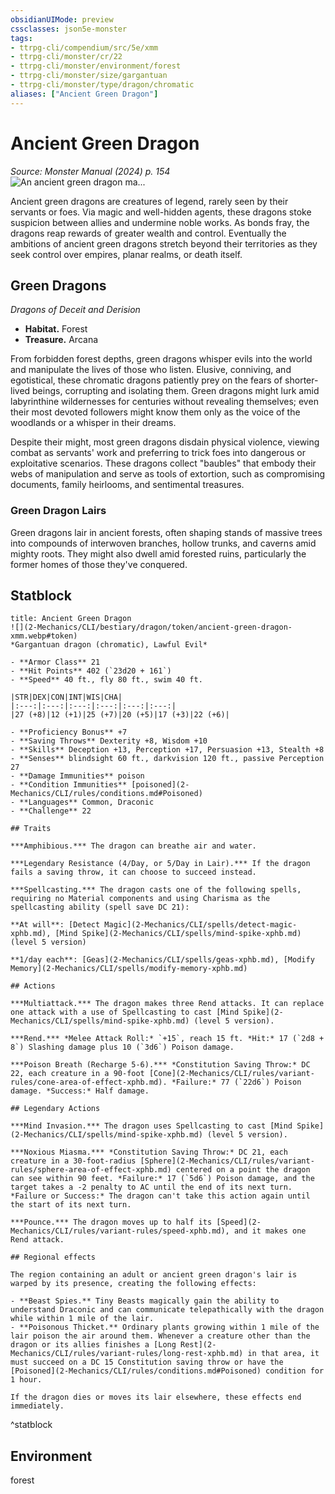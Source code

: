 ```yaml
---
obsidianUIMode: preview
cssclasses: json5e-monster
tags:
- ttrpg-cli/compendium/src/5e/xmm
- ttrpg-cli/monster/cr/22
- ttrpg-cli/monster/environment/forest
- ttrpg-cli/monster/size/gargantuan
- ttrpg-cli/monster/type/dragon/chromatic
aliases: ["Ancient Green Dragon"]
---
```

# Ancient Green Dragon
*Source: Monster Manual (2024) p. 154*  
![An ancient green dragon ma...](2-Mechanics/CLI/bestiary/dragon/img/ancient-green-dragon.webp#right "An ancient green dragon manipulates the fates of its pawns from deep within its forest lair")

Ancient green dragons are creatures of legend, rarely seen by their servants or foes. Via magic and well-hidden agents, these dragons stoke suspicion between allies and undermine noble works. As bonds fray, the dragons reap rewards of greater wealth and control. Eventually the ambitions of ancient green dragons stretch beyond their territories as they seek control over empires, planar realms, or death itself.

## Green Dragons

*Dragons of Deceit and Derision*

- **Habitat.** Forest  
- **Treasure.** Arcana  

From forbidden forest depths, green dragons whisper evils into the world and manipulate the lives of those who listen. Elusive, conniving, and egotistical, these chromatic dragons patiently prey on the fears of shorter-lived beings, corrupting and isolating them. Green dragons might lurk amid labyrinthine wildernesses for centuries without revealing themselves; even their most devoted followers might know them only as the voice of the woodlands or a whisper in their dreams.

Despite their might, most green dragons disdain physical violence, viewing combat as servants' work and preferring to trick foes into dangerous or exploitative scenarios. These dragons collect "baubles" that embody their webs of manipulation and serve as tools of extortion, such as compromising documents, family heirlooms, and sentimental treasures.

### Green Dragon Lairs

Green dragons lair in ancient forests, often shaping stands of massive trees into compounds of interwoven branches, hollow trunks, and caverns amid mighty roots. They might also dwell amid forested ruins, particularly the former homes of those they've conquered.

## Statblock

```ad-statblock
title: Ancient Green Dragon
![](2-Mechanics/CLI/bestiary/dragon/token/ancient-green-dragon-xmm.webp#token)
*Gargantuan dragon (chromatic), Lawful Evil*

- **Armor Class** 21 
- **Hit Points** 402 (`23d20 + 161`) 
- **Speed** 40 ft., fly 80 ft., swim 40 ft.

|STR|DEX|CON|INT|WIS|CHA|
|:---:|:---:|:---:|:---:|:---:|:---:|
|27 (+8)|12 (+1)|25 (+7)|20 (+5)|17 (+3)|22 (+6)|

- **Proficiency Bonus** +7
- **Saving Throws** Dexterity +8, Wisdom +10
- **Skills** Deception +13, Perception +17, Persuasion +13, Stealth +8
- **Senses** blindsight 60 ft., darkvision 120 ft., passive Perception 27
- **Damage Immunities** poison
- **Condition Immunities** [poisoned](2-Mechanics/CLI/rules/conditions.md#Poisoned)
- **Languages** Common, Draconic
- **Challenge** 22

## Traits

***Amphibious.*** The dragon can breathe air and water.

***Legendary Resistance (4/Day, or 5/Day in Lair).*** If the dragon fails a saving throw, it can choose to succeed instead.

***Spellcasting.*** The dragon casts one of the following spells, requiring no Material components and using Charisma as the spellcasting ability (spell save DC 21):

**At will**: [Detect Magic](2-Mechanics/CLI/spells/detect-magic-xphb.md), [Mind Spike](2-Mechanics/CLI/spells/mind-spike-xphb.md) (level 5 version)

**1/day each**: [Geas](2-Mechanics/CLI/spells/geas-xphb.md), [Modify Memory](2-Mechanics/CLI/spells/modify-memory-xphb.md)

## Actions

***Multiattack.*** The dragon makes three Rend attacks. It can replace one attack with a use of Spellcasting to cast [Mind Spike](2-Mechanics/CLI/spells/mind-spike-xphb.md) (level 5 version).

***Rend.*** *Melee Attack Roll:* `+15`, reach 15 ft. *Hit:* 17 (`2d8 + 8`) Slashing damage plus 10 (`3d6`) Poison damage.

***Poison Breath (Recharge 5-6).*** *Constitution Saving Throw:* DC 22, each creature in a 90-foot [Cone](2-Mechanics/CLI/rules/variant-rules/cone-area-of-effect-xphb.md). *Failure:* 77 (`22d6`) Poison damage. *Success:* Half damage.

## Legendary Actions

***Mind Invasion.*** The dragon uses Spellcasting to cast [Mind Spike](2-Mechanics/CLI/spells/mind-spike-xphb.md) (level 5 version).

***Noxious Miasma.*** *Constitution Saving Throw:* DC 21, each creature in a 30-foot-radius [Sphere](2-Mechanics/CLI/rules/variant-rules/sphere-area-of-effect-xphb.md) centered on a point the dragon can see within 90 feet. *Failure:* 17 (`5d6`) Poison damage, and the target takes a -2 penalty to AC until the end of its next turn. *Failure or Success:* The dragon can't take this action again until the start of its next turn.

***Pounce.*** The dragon moves up to half its [Speed](2-Mechanics/CLI/rules/variant-rules/speed-xphb.md), and it makes one Rend attack.

## Regional effects

The region containing an adult or ancient green dragon's lair is warped by its presence, creating the following effects:

- **Beast Spies.** Tiny Beasts magically gain the ability to understand Draconic and can communicate telepathically with the dragon while within 1 mile of the lair.  
- **Poisonous Thicket.** Ordinary plants growing within 1 mile of the lair poison the air around them. Whenever a creature other than the dragon or its allies finishes a [Long Rest](2-Mechanics/CLI/rules/variant-rules/long-rest-xphb.md) in that area, it must succeed on a DC 15 Constitution saving throw or have the [Poisoned](2-Mechanics/CLI/rules/conditions.md#Poisoned) condition for 1 hour.  

If the dragon dies or moves its lair elsewhere, these effects end immediately.
```
^statblock

## Environment

forest